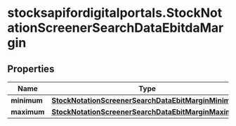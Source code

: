 # stocksapifordigitalportals.StockNotationScreenerSearchDataEbitdaMargin

## Properties

Name | Type | Description | Notes
------------ | ------------- | ------------- | -------------
**minimum** | [**StockNotationScreenerSearchDataEbitMarginMinimum**](StockNotationScreenerSearchDataEbitMarginMinimum.md) |  | [optional] 
**maximum** | [**StockNotationScreenerSearchDataEbitMarginMaximum**](StockNotationScreenerSearchDataEbitMarginMaximum.md) |  | [optional] 



